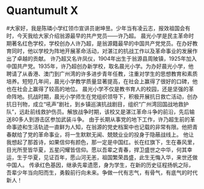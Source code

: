 # Quantumult X

#大家好，我是陈璘小学红领巾宣讲员谢坤昱。少年当有凌云志，报效祖国会有时，今天我给大家介绍翁源最早的共产党员——许乃超。
晨光小学是民主革命时期著名红色学校，学校创办人许乃超，是翁源籍最早的中国共产党党员。在办好教育同时，他以学校为阵地开展革命活动，对湛江的抗战工作以及革命事业的发展作出了卓越的贡献。
许乃超又名许凤仪，1904年出生于翁源县周陂镇，1925年加入中国共产党。1935年，许乃超创办新学校，取名晨光小学。为办好晨光小学，他聘请了从香港、澳门到广州湾的许多进步青年任教，注重对学生的思想教育和素质培养。短短几年间，晨光小学教学质量显著提高，在社会上赢得了很好的口碑，他也在社会上赢得了较高的地位。
晨光小学不仅是教书育人的校园，还是坚强的革命阵地。抗战时期，晨光小学师生在党组织领导下，积极开展抗日救亡活动，创办抗日刊物，成立“吼声”剧社，到乡镇巡演抗战剧目，组织“广州湾回国战地救护队”，远赴前线救护伤员。解放战争时期，该校又是湛江革命斗争的前沿，先后输送80多人到游击区参加武装斗争。
由于长期从事党的地下工作，许乃超生前的革命事迹和生活轨迹一直鲜为人知，在翁源的党史档案中也记载的非常有限。他把青春献给了党的革命事业，将一生默默无闻、兢兢业业的投身于隐蔽战线上。
他让我想起了那首诗，如果信仰有颜色，那一定是中国红。长在红旗下，生在春风里，目光所至皆华夏，五星闪耀皆信仰。愿以吾辈之青春，捍卫盛世之中华，何其幸运，生于华夏，见证百年，愿山河无恙，祖国繁荣昌盛，此生无悔入华，来世还做中国人。
传承红色基因，继承先辈遗愿，身为学生，在新的历史征程扬帆之际，吾辈少年当向阳而生，勇毅前行向未来。争做一代有志气，有骨气，有底气的时代新人！

